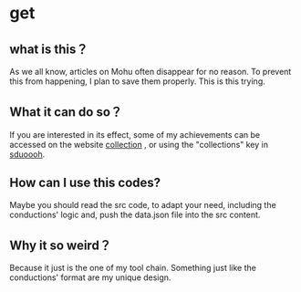 # get

## what is this？

 As we all know, articles on Mohu often disappear for no reason. To prevent this from happening, I plan to save them properly.
 This is this trying.

 ## What it can do so？
 
 If you are interested in its effect, some of my achievements can be accessed on the website [collection](https://www.sduoooh.me/postman) ,
 or using the "collections" key in [sduoooh](https://www.sduoooh.me).

## How can I use this codes?

Maybe you should read the src code, to adapt your need, including the conductions' logic and,
push the data.json file into the src content.

## Why it so weird？

Because it just is the one of my tool chain. Something just like the conductions' format are my unique design.
